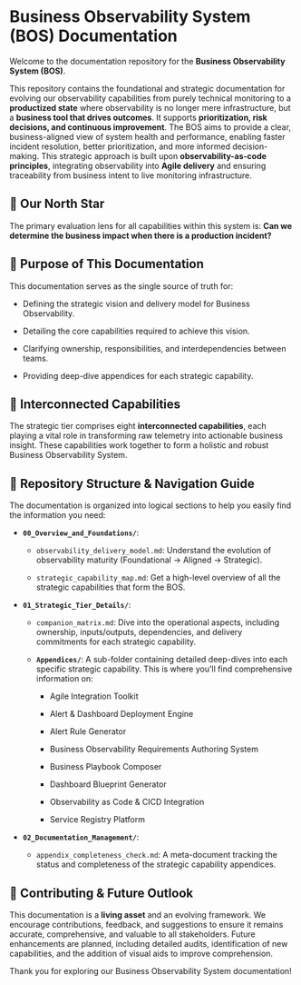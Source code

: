 # Business Observability System (BOS) Documentation

Welcome to the documentation repository for the **Business Observability System (BOS)**.

This repository contains the foundational and strategic documentation for evolving our observability capabilities from purely technical monitoring to a **productized state** where observability is no longer mere infrastructure, but a **business tool that drives outcomes**. It supports **prioritization, risk decisions, and continuous improvement**. The BOS aims to provide a clear, business-aligned view of system health and performance, enabling faster incident resolution, better prioritization, and more informed decision-making. This strategic approach is built upon **observability-as-code principles**, integrating observability into **Agile delivery** and ensuring traceability from business intent to live monitoring infrastructure.

## 🌟 Our North Star

The primary evaluation lens for all capabilities within this system is:
**Can we determine the business impact when there is a production incident?**

## 🚀 Purpose of This Documentation

This documentation serves as the single source of truth for:

* Defining the strategic vision and delivery model for Business Observability.

* Detailing the core capabilities required to achieve this vision.

* Clarifying ownership, responsibilities, and interdependencies between teams.

* Providing deep-dive appendices for each strategic capability.

## 🔗 Interconnected Capabilities

The strategic tier comprises eight **interconnected capabilities**, each playing a vital role in transforming raw telemetry into actionable business insight. These capabilities work together to form a holistic and robust Business Observability System.

## 📂 Repository Structure & Navigation Guide

The documentation is organized into logical sections to help you easily find the information you need:

* **`00_Overview_and_Foundations/`**:

  * `observability_delivery_model.md`: Understand the evolution of observability maturity (Foundational → Aligned → Strategic).

  * `strategic_capability_map.md`: Get a high-level overview of all the strategic capabilities that form the BOS.

* **`01_Strategic_Tier_Details/`**:

  * `companion_matrix.md`: Dive into the operational aspects, including ownership, inputs/outputs, dependencies, and delivery commitments for each strategic capability.

  * **`Appendices/`**: A sub-folder containing detailed deep-dives into each specific strategic capability. This is where you'll find comprehensive information on:

    * Agile Integration Toolkit

    * Alert & Dashboard Deployment Engine

    * Alert Rule Generator

    * Business Observability Requirements Authoring System

    * Business Playbook Composer

    * Dashboard Blueprint Generator

    * Observability as Code & CICD Integration

    * Service Registry Platform

* **`02_Documentation_Management/`**:

  * `appendix_completeness_check.md`: A meta-document tracking the status and completeness of the strategic capability appendices.

## 🤝 Contributing & Future Outlook

This documentation is a **living asset** and an evolving framework. We encourage contributions, feedback, and suggestions to ensure it remains accurate, comprehensive, and valuable to all stakeholders. Future enhancements are planned, including detailed audits, identification of new capabilities, and the addition of visual aids to improve comprehension.

Thank you for exploring our Business Observability System documentation!
